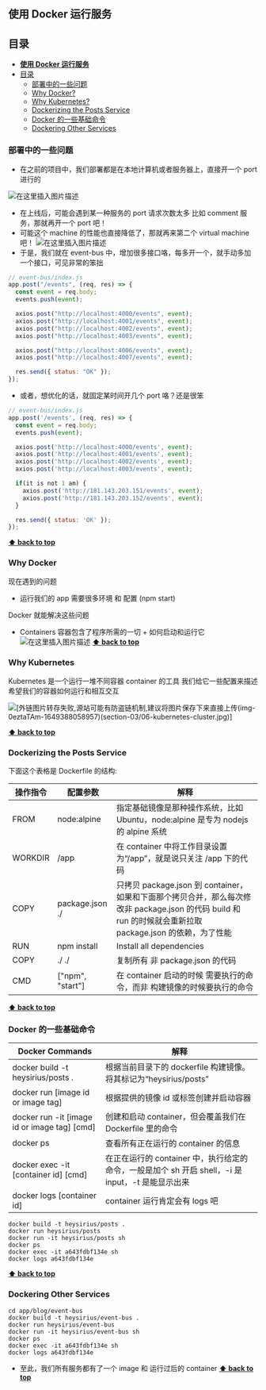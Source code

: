 ## **使用 Docker 运行服务**

## 目录

- [**使用 Docker 运行服务**](#部署中的一些问题)
- [目录](#目录)
  - [部署中的一些问题](#deployment-issues)
  - [Why Docker?](#why-docker)
  - [Why Kubernetes?](#why-kubernetes)
  - [Dockerizing the Posts Service](#dockerizing-the-posts-service)
  - [Docker 的一些基础命令](#Docker-的一些基础命令)
  - [Dockering Other Services](#dockering-other-services)

### 部署中的一些问题

- 在之前的项目中，我们部署都是在本地计算机或者服务器上，直接开一个 port 进行的

![在这里插入图片描述](https://img-blog.csdnimg.cn/3c8fdede1354435b8706f8dae40d1eac.png?x-oss-process=image/watermark,type_d3F5LXplbmhlaQ,shadow_50,text_Q1NETiBA5ZeoU2lyaXVz,size_20,color_FFFFFF,t_70,g_se,x_16)

- 在上线后，可能会遇到某一种服务的 port 请求次数太多 比如 comment 服务，那就再开一个 port 吧！
- 可能这个 machine 的性能也直接降低了，那就再来第二个 virtual machine 吧！
  ![在这里插入图片描述](https://img-blog.csdnimg.cn/b7f0a0860281470aa7db69c047cbd221.png?x-oss-process=image/watermark,type_d3F5LXplbmhlaQ,shadow_50,text_Q1NETiBA5ZeoU2lyaXVz,size_20,color_FFFFFF,t_70,g_se,x_16)
- 于是，我们就在 event-bus 中，增加很多接口咯，每多开一个，就手动多加一个接口，可见非常的笨拙

```javascript
// event-bus/index.js
app.post("/events", (req, res) => {
  const event = req.body;
  events.push(event);

  axios.post("http://localhost:4000/events", event);
  axios.post("http://localhost:4001/events", event);
  axios.post("http://localhost:4002/events", event);
  axios.post("http://localhost:4003/events", event);

  axios.post("http://localhost:4006/events", event);
  axios.post("http://localhost:4007/events", event);

  res.send({ status: "OK" });
});
```

- 或者，想优化的话，就固定某时间开几个 port 咯？还是很笨

```javascript
// event-bus/index.js
app.post('/events', (req, res) => {
  const event = req.body;
  events.push(event);

  axios.post('http://localhost:4000/events', event);
  axios.post('http://localhost:4001/events', event);
  axios.post('http://localhost:4002/events', event);
  axios.post('http://localhost:4003/events', event);

  if(it is not 1 am) {
    axios.post('http://181.143.203.151/events', event);
    axios.post('http://181.143.203.152/events', event);
  }

  res.send({ status: 'OK' });
});
```

**[⬆ back to top](#目录)**

### Why Docker

现在遇到的问题

- 运行我们的 app 需要很多环境 和 配置 (npm start)

Docker 就能解决这些问题

- Containers 容器包含了程序所需的一切 + 如何启动和运行它
  ![在这里插入图片描述](https://img-blog.csdnimg.cn/0d7c39d54fcc4c1d82000a8fcb2e9aa3.png?x-oss-process=image/watermark,type_d3F5LXplbmhlaQ,shadow_50,text_Q1NETiBA5ZeoU2lyaXVz,size_20,color_FFFFFF,t_70,g_se,x_16)
  **[⬆ back to top](#目录)**

### Why Kubernetes

Kubernetes 是一个运行一堆不同容器 container 的工具 我们给它一些配置来描述希望我们的容器如何运行和相互交互

![[外链图片转存失败,源站可能有防盗链机制,建议将图片保存下来直接上传(img-0eztaTAm-1649388058957)(section-03/06-kubernetes-cluster.jpg)]](https://img-blog.csdnimg.cn/8b2280433e6946d79a76b22816a9a94c.png?x-oss-process=image/watermark,type_d3F5LXplbmhlaQ,shadow_50,text_Q1NETiBA5ZeoU2lyaXVz,size_20,color_FFFFFF,t_70,g_se,x_16)

**[⬆ back to top](#目录)**

### Dockerizing the Posts Service

下面这个表格是 Dockerfile 的结构:

| 操作指令 | 配置参数         | 解释                                                                                                                                                       |
| -------- | ---------------- | ---------------------------------------------------------------------------------------------------------------------------------------------------------- |
| FROM     | node:alpine      | 指定基础镜像是那种操作系统，比如 Ubuntu，node:alpine 是专为 nodejs 的 alpine 系统                                                                          |
| WORKDIR  | /app             | 在 container 中将工作目录设置为“/app”，就是说只关注 /app 下的代码                                                                                          |
| COPY     | package.json ./  | 只拷贝 package.json 到 container，如果和下面那个拷贝合并，那么每次修改非 package.json 的代码 build 和 run 的时候就会重新拉取 package.json 的依赖，为了性能 |
| RUN      | npm install      | Install all dependencies                                                                                                                                   |
| COPY     | ./ ./            | 复制所有 非 package.json 的代码                                                                                                                            |
| CMD      | ["npm", "start"] | 在 container 启动的时候 需要执行的命令，而非 构建镜像的时候要执行的命令                                                                                    |

**[⬆ back to top](#目录)**

### Docker 的一些基础命令

| Docker Commands                              | 解释                                                                                              |
| -------------------------------------------- | ------------------------------------------------------------------------------------------------- |
| docker build -t heysirius/posts .            | 根据当前目录下的 dockerfile 构建镜像。将其标记为“heysirius/posts”                                 |
| docker run [image id or image tag]           | 根据提供的镜像 id 或标签创建并启动容器                                                            |
| docker run -it [image id or image tag] [cmd] | 创建和启动 container，但会覆盖我们在 Dockerfile 里的命令                                          |
| docker ps                                    | 查看所有正在运行的 container 的信息                                                               |
| docker exec -it [container id] [cmd]         | 在正在运行的 container 中，执行给定的命令，一般是加个 sh 开启 shell，-i 是 input，-t 是能显示出来 |
| docker logs [container id]                   | container 运行肯定会有 logs 吧                                                                    |

```shell
docker build -t heysirius/posts .
docker run heysirius/posts
docker run -it heysirius/posts sh
docker ps
docker exec -it a643fdbf134e sh
docker logs a643fdbf134e
```

**[⬆ back to top](#目录)**

### Dockering Other Services

```shell
cd app/blog/event-bus
docker build -t heysirius/event-bus .
docker run heysirius/event-bus
docker run -it heysirius/event-bus sh
docker ps
docker exec -it a643fdbf134e sh
docker logs a643fdbf134e
```

- 至此，我们所有服务都有了一个 image 和 运行过后的 container
  **[⬆ back to top](#目录)**
